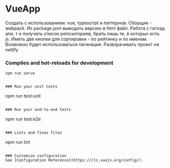 # VueApp
 Создать c использованием: vue, typescript и паттернов. Сборщик - webpack. Из package.json выводить версию в html файл. Работа с гитхад апи, т е получать список репозиториев, брать лишь те,  в которых есть js. Иметь две кнопки для сортировки - по рейтинку и по именам. Возможно будет использоваться пагинация. Разворачивать проект на netlify

### Compiles and hot-reloads for development
```
npm run serve
```
```

### Run your unit tests
```
npm run test:unit
```

### Run your end-to-end tests
```
npm run test:e2e
```

### Lints and fixes files
```
npm run lint
```

### Customize configuration
See [Configuration Reference](https://cli.vuejs.org/config/).
